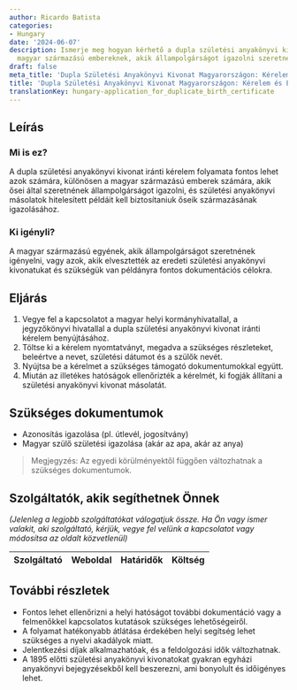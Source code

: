```yaml
---
author: Ricardo Batista
categories:
- Hungary
date: '2024-06-07'
description: Ismerje meg hogyan kérhető a dupla születési anyakönyvi kivonat Magyarországon
  magyar származású embereknek, akik állampolgárságot igazolni szeretnének.
draft: false
meta_title: 'Dupla Születési Anyakönyvi Kivonat Magyarországon: Kérelem és Eljárás'
title: 'Dupla Születési Anyakönyvi Kivonat Magyarországon: Kérelem és Eljárás'
translationKey: hungary-application_for_duplicate_birth_certificate
---
```



## Leírás
### Mi is ez?
A dupla születési anyakönyvi kivonat iránti kérelem folyamata fontos lehet azok számára, különösen a magyar származású emberek számára, akik ősei által szeretnének állampolgárságot igazolni, és születési anyakönyvi másolatok hitelesített példáit kell biztosítaniuk őseik származásának igazolásához.

### Ki igényli?
A magyar származású egyének, akik állampolgárságot szeretnének igényelni, vagy azok, akik elvesztették az eredeti születési anyakönyvi kivonatukat és szükségük van példányra fontos dokumentációs célokra.

## Eljárás
1. Vegye fel a kapcsolatot a magyar helyi kormányhivatallal, a jegyzőkönyvi hivatallal a dupla születési anyakönyvi kivonat iránti kérelem benyújtásához.
2. Töltse ki a kérelem nyomtatványt, megadva a szükséges részleteket, beleértve a nevet, születési dátumot és a szülők nevét.
3. Nyújtsa be a kérelmet a szükséges támogató dokumentumokkal együtt.
4. Miután az illetékes hatóságok ellenőrizték a kérelmét, ki fogják állítani a születési anyakönyvi kivonat másolatát.

## Szükséges dokumentumok
- Azonosítás igazolása (pl. útlevél, jogosítvány)
- Magyar szülő születési igazolása (akár az apa, akár az anya)

> Megjegyzés: Az egyedi körülményektől függően változhatnak a szükséges dokumentumok.

## Szolgáltatók, akik segíthetnek Önnek
_(Jelenleg a legjobb szolgáltatókat válogatjuk össze. Ha Ön vagy ismer valakit, aki szolgáltató, kérjük, vegye fel velünk a kapcsolatot vagy módosítsa az oldalt közvetlenül)_

| Szolgáltató     |     Weboldal    |     Határidők    |       Költség     |
| --------------- | --------------- |  :-------------: | :-------------: |

## További részletek
- Fontos lehet ellenőrizni a helyi hatóságot további dokumentáció vagy a felmenőkkel kapcsolatos kutatások szükséges lehetőségeiről.
- A folyamat hatékonyabb átlátása érdekében helyi segítség lehet szükséges a nyelvi akadályok miatt.
- Jelentkezési díjak alkalmazhatóak, és a feldolgozási idők változhatnak.
- A 1895 előtti születési anyakönyvi kivonatokat gyakran egyházi anyakönyvi bejegyzésekből kell beszerezni, ami bonyolult és időigényes lehet.